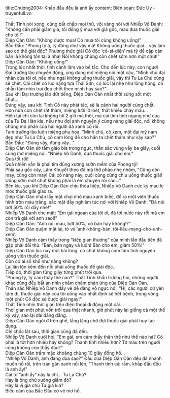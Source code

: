 title:Chương2004: Khắp đầu đều là anh ấy
content:
Biên soạn: Đức Uy - truyenfull.vn<br>- --<br>Thất Tinh nói xong, cũng bất chấp mọi thứ, vội vàng nói với Nhiếp Vô Danh: "Không cần phải giảm giá, tôi đồng ý mua với giá gốc, mau đưa thuốc giải cho tôi!"<br>Diệp Oản Oản: "Không được mua! Có mua tôi cũng không uống!"<br>Bắc Đẩu: "Phong tỷ à, tỷ đừng như vậy mà! Không uống thuốc giải... vậy làm sao có thể giải độc? Phương thức giải Cổ độc ‘có-sĩ-diện’ mà tỷ đề cập căn bản là không tồn tại à nha! Nói không chừng còn chết sớm hơn một chút!"<br>Diệp Oản Oản: "Không uống!"<br>Trong lúc nhất thời, tình cảnh lâm vào bế tắc. Cho đến lúc này, con ngươi Đại trưởng lão chuyển động, ung dung mở miệng nói một câu, "Minh chủ đại nhân của tôi ơi, nếu như ngài không uống thuốc giải, vậy thì Tu La Chủ cũng sẽ chết. Cái chết có lúc nặng tựa Thái Sơn, có lúc lại nhẹ như lông hồng, cô nhẫn tâm nhìn trai đẹp chết theo mình hay sao?"<br>Sau khi Đại trưởng lão dứt tiếng, Diệp Oản Oản nhất thời sửng sốt một chút...<br>Đúng vậy, sau khi Tình Cổ này phát tác, sẽ là cảnh hai người cùng chết.<br>Hơn nữa còn chết rất thảm, miệng lưỡi lở loét, thất khiếu chảy máu...<br>Hiện tại chỉ còn lại không tới 2 giờ mà thôi, mà cái tính tình ngang như cua của Tư Dạ Hàn kia, nếu như đợi anh nguyện ý cùng nàng giải độc, nói không chừng mộ phần của hai người đã xanh cỏ rồi.<br>Tam trưởng lão luôn miệng phụ họa, "Minh chủ, cô xem, một đại mỹ nam đẹp như Tu La Chủ, cô cam lòng để cho hắn ta chết thảm như vậy sao?"<br>Bắc Đẩu: "Đúng vậy, đúng vậy..."<br>Diệp Oản Oản sờ tấm giáo bia trong ngực, thần sắc vùng vẫy ba giây, cuối cùng mở miệng nói: "Nhiếp Vô Danh, đưa thuốc giải cho em."<br>Quá tốt rồi!<br>Quả nhiên vẫn là phải tìm đúng xương sườn mềm của Phong tỷ!<br>Phía sau gốc cây, Lâm Khuyết theo đó mà thở phào nhẹ nhõm, "Cũng còn may, cũng còn may! Cái cô nàng này, cuối cùng cũng chịu uống thuốc giải! Uống sớm một chút không phải là êm chuyện rồi sao..."<br>Bên kia, sau khi Diệp Oản Oản chịu thỏa hiệp, Nhiếp Vô Danh cực kỳ mau lẹ móc thuốc giải giao ra.<br>Diệp Oản Oản nhận lấy một chai nhỏ màu xanh biếc, đổ ra một viên thuốc hình tròn màu trắng, sắc mặt đầy nghiêm túc nói với Nhiếp Vô Danh: "Đã nói bớt 50% rồi đấy nhé!"<br>Nhiếp Vô Danh che mặt: "Em gái ngoan của tôi ơi, đã tới nước này rồi mà em còn trả giá với anh sao!!"<br>Diệp Oản Oản: "Anh nói mau, bớt 50%, có bán hay không!?"<br>Diệp Oản Oản quặm mặt lại, tỏ vẻ ‘anh-không-bán, tôi-liều-mạng-cho-anh-xem’.<br>Nhiếp Vô Danh cảm thấy trong “kiếp gian thương” của mình lần đầu tiên đã gặp phải đối thủ: "Bán, bán ngay và luôn! Bán cho em, giảm 50%!"<br>Diệp Oản Oản lúc này mới hài lòng, có chút không cam tâm tình nguyện uống viên thuốc giải.<br>Còn có ai số khổ như nàng không?<br>Lại lăn lộn kém đến nỗi phải uống thuốc để giải độc...<br>Tiếp đó, thời gian từng giây từng phút trôi qua.<br>"Phong tỷ, tỷ cảm thấy thế nào?" Thất Tinh khẩn trương hỏi, những người khác cũng đều bất an nhìn chằm chằm phản ứng của Diệp Oản Oản.<br>Thần sắc Nhiếp Vô Danh đầy vẻ dễ dàng vỗ ngực nói, "Hi, các người cứ yên tâm đi, thuốc giải này của tôi uống vào nhất định sẽ hết bệnh, trong vòng một phút Cổ độc sẽ được giải ngay!"<br>Thất Tinh nhìn thời gian trên điện thoại di động một cái.<br>Thời gian một phút vốn trôi qua thật nhanh, giờ phút này lại giống cả một thế kỷ vậy, sao lại dài đằng đẵng.<br>Diệp Oản Oản ngồi ở trên ghế, lẳng lặng chờ đợi thuốc giải phát huy tác dụng.<br>Chỉ chốc lát sau, thời gian cũng đã đến.<br>Nhiếp Vô Danh cười hỏi, "Em gái, em cảm thấy thân thể như thế nào hả? Có phải là tốt hơn nhiều hay không? Thanh tỉnh nhiều hơn? Tơ máu trên người cũng không còn thấy đâu?"<br>Diệp Oản Oản trầm mặc khoảng chừng 10 giây đồng hồ...<br>"Nhiếp Vô Danh, anh đang đùa sao?" Đầu của Diệp Oản Oản đều đã nhanh muốn nổ rồi, trên trán gân xanh nổi lên, "Thanh tỉnh cái rắm, khắp đầu đều là anh ấy!"<br>Cái từ “anh ấy” này là chỉ... Tu La Chủ?<br>Hay là ông chủ xưởng giấm đó?<br>Hay là vị gia chủ Tư gia kia?<br>Biểu cảm của Bắc Đẩu có vẻ mơ hồ.